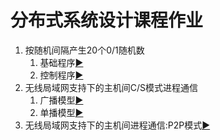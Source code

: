 # 分布式系统设计课程作业

1. 按随机间隔产生20个0/1随机数
    1. 基础程序[▶](Assignment_1/Event_creator_326)
    2. 控制程序[▶](Assignment_1/Event_creator_326_c)
2. 无线局域网支持下的主机间C/S模式进程通信
    1. 广播模型[▶](Assignment_2-1)
    2. 单播模型[▶](Assignment_2-2)
3. 无线局域网支持下的主机间进程通信:P2P模式[▶](Assignment_3)
